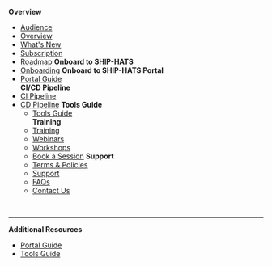 **Overview**
  - [Audience](audience)
  - [Overview](ship-hats-overview)
  - [What's New](whats-new)
  - [Subscription](subscription)
  - [Roadmap](roadmap)
**Onboard to SHIP-HATS**  
  - [Onboarding](onboarding-to-ship-hats) 
**Onboard to SHIP-HATS Portal**
  - [Portal Guide](https://docs.developer.tech.gov.sg/docs/ship-hats-portal-guide/#/ship-hats-portal-overview)  
**CI/CD Pipeline**
- [CI Pipeline](ci-pipeline)  
- [CD Pipeline](cd-pipeline) 
**Tools Guide**
  - [Tools Guide](https://docs.developer.tech.gov.sg/docs/ship-hats-tools-guide/#/tools-overview)  
**Training**
  - [Training](training)
  - [Webinars](webinars)
  - [Workshops](workshops)
  - [Book a Session](book-a-session)
**Support**
  - [Terms & Policies](terms-and-policies)
  - [Support](support)
  - [FAQs](faqs)
  - [Contact Us](contact-us) 

&nbsp;

---
**Additional Resources**
  - [Portal Guide](https://docs.developer.tech.gov.sg/docs/ship-hats-portal-guide/#/ship-hats-portal-overview) 
  - [Tools Guide](https://docs.developer.tech.gov.sg/docs/ship-hats-tools-guide/#/tools-overview) 

<!--  
  - [Document History](document-history) 
  - [Snippet Sample](snippets/snippet-sample)
  - [Another one](snippets/_snippet-sample)
  -->